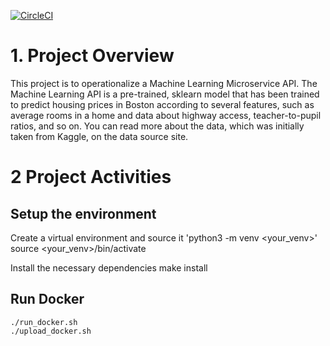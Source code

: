 [![CircleCI](https://circleci.com/gh/SamirduUd/Machine-Learningv3-.svg?style=svg)](https://circleci.com/gh/SamirduUd/Machine-Learningv3-)
# 1. Project Overview
This project is to operationalize a Machine Learning Microservice API. The Machine Learning API is a pre-trained, sklearn model that has been trained to predict housing prices in Boston according to several features, such as average rooms in a home and data about highway access, teacher-to-pupil ratios, and so on. You can read more about the data, which was initially taken from Kaggle, on the data source site.

# 2 Project Activities
## Setup the environment
Create a virtual environment and source it
	'python3 -m venv <your_venv>'
	source <your_venv>/bin/activate

Install the necessary dependencies
	make install 
	
## Run Docker
	./run_docker.sh
	./upload_docker.sh
